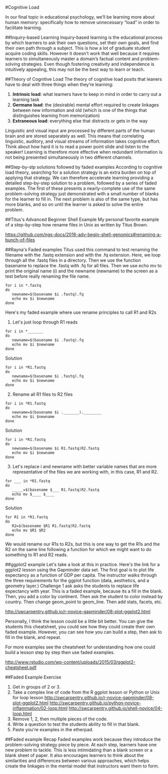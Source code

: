 #Cognitive Load

In our final topic in educational psychology, we’ll be learning more about human memory: specifically how to remove unnecessary “load” in order to facilitate learning.

##Inquiry-based Learning
Inquiry-based learning is the educational process by which learners to ask their own questions, set their own goals, and find their own path through a subject. This is how a lot of graduate student acquire coding skills. However it doesn't work that well because it requires learners to simultaneously master a domain’s factual content and problem-solving strategies. Even though fostering creativity and independence is intuitively appealing, this may not be the best way to learn or teach.

##Theory of Cognitive Load
The theory of cognitive load posits that leaners have to deal with three things when they’re learning:

1. **Intrinsic load**: what learners have to keep in mind in order to carry out a learning task
2. **Germane load**: the (desirable) mental effort required to create linkages between new information and old (which is one of the things that distinguishes learning from memorization)
3. **Extraneous load**: everything else that distracts or gets in the way

Linguistic and visual input are processed by different parts of the human brain and are stored separately as well. This means that correlating linguistic, auditory, and visual streams of information takes cognitive effort. Think about how hard it is to read a power point slide and listen to the speaker! Learning is therefore more effective when redundant information is not being presented simultaneously in two different channels. 

##Step-by-stp solutions followed by faded examples
According to cognitive load theory, searching for a solution strategy is an extra burden on top of applying that strategy. We can therefore accelerate learning providing a  detailed step-by-step solution to a problem, followed by a series of faded examples. The first of these presents a nearly-complete use of the same problem-solving strategy just demonstrated with a small number of blanks for the learner to fill in. The next problem is also of the same type, but has more blanks, and so on until the learner is asked to solve the entire problem.


##Titus's Advanced Beginner Shell Example
My personal favorite example of a step-by-step how rename files in Unix as written by Titus Brown. 

https://github.com/ngs-docs/2016-adv-begin-shell-genomics#renaming-a-bunch-of-files

##Rayna's Faded examples
Titus used this command to test renaming the filename with the .fastq extension and with the .fq extension. Here, we loop through all the .fastq files in a directory. Then we use the function basename to replace the .fastq with .fq for all files. Then we use echo mv to print the original name (i)  and the newname (newname) to the screen as a test before really renaming the file name. 

```
for i in *.fastq
do
   newname=$(basename $i .fastq).fq
   echo mv $i $newname
done
```

Here's my faded example where use rename principles to call R1 and R2s

1. Let's just loop through R1 reads  
```
for i in *_______  
do  
   newname=$(basename $i .fastq).fq  
   echo mv $i $newname  
done  
```

Solution
```
for i in *R1.fastq  
do  
   newname=$(basename $i .fastq).fq  
   echo mv $i $newname  
done  
```
2. Rename all R1 files to R2 files  
```
for i in *R1.fastq  
do  
   newname=$(basename $i ._______).________  
   echo mv $i $newname  
done  
```
Solution  
```
for i in *R1.fastq  
do  
   newname=$(basename $i R1.fastq)R2.fastq  
   echo mv $i $newname  
done  
```
3. Let's replace i and newname with better variable names that are more representative of the files we are working with, in this case, R1 and R2.
```
for ___ in *R1.fastq
do
   _____=$(basename $___ R1.fastq)R2.fastq
   echo mv $____ $____
done
```
Solution  
```
for R1 in *R1.fastq  
do  
   R2=$(basename $R1 R1.fastq)R2.fastq  
   echo mv $R1 $R2  
done  
```
We would rename our R1s to R2s, but this is one way to get the R1s and the R2 on the same line following a function for which we might want to do something to R1 and R2 reads.

##ggplot2 example
Let's take a look at this in practice. Here's the link for a ggplot2 lesson using the Gapminder data set. The first goal is to plot life expectancy as a function of GDP per capita. The instructor walks through the three requirements for the ggplot function (data, aesthetics, and a geometry layer.) Challenge 1 ask asks the students to replace life expectancy with year.  This is a faded example, because its a fill in the blank. Then, you add a color by continent. Then ask the student to color instead by country. Then change geom_point to geom_line. Then add stats, facets, etc. 

http://swcarpentry.github.io/r-novice-gapminder/08-plot-ggplot2.html

Personally, I think the lesson could be a little bit better. You can give the students this cheatsheet, you could see how they could create their own faded example. However, you can see how you can build a step, then ask to fill in the blank, and repeat.

For more examples see the cheatsheet for understanding how one could build a lesson step by step then use faded examples. 

http://www.rstudio.com/wp-content/uploads/2015/03/ggplot2-cheatsheet.pdf

##Faded Example Exercise
1. Get in groups of 2 or 3. 
2. Take a complex line of code from the R ggplot lesson or Python or Unix for loop lesson http://swcarpentry.github.io/r-novice-gapminder/08-plot-ggplot2.html
http://swcarpentry.github.io/python-novice-inflammation/02-loop.html
http://swcarpentry.github.io/shell-novice/04-loop.html
3. Remove 1, 2, then multiple pieces of the code. 
4. Write a question to test the students ability to fill in that blank.
5. Paste you're examples in the etherpad. 

##Faded example Recap
Faded examples work because they introduce the problem-solving strategy piece by piece. At each step, learners have one new problem to tackle. This is less intimidating than a blank screen or a blank sheet of paper. It also encourages learners to think about the similarities and differences between various approaches, which helps create the linkages in the mental model that instructors want them to form.





